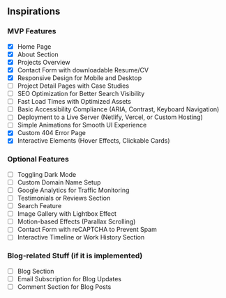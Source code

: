 ## Inspirations

### MVP Features

- [x] Home Page
- [x] About Section
- [x] Projects Overview
- [x] Contact Form with downloadable Resume/CV
- [x] Responsive Design for Mobile and Desktop
- [ ] Project Detail Pages with Case Studies
- [ ] SEO Optimization for Better Search Visibility
- [ ] Fast Load Times with Optimized Assets
- [ ] Basic Accessibility Compliance (ARIA, Contrast, Keyboard Navigation)
- [ ] Deployment to a Live Server (Netlify, Vercel, or Custom Hosting)
- [ ] Simple Animations for Smooth UI Experience
- [x] Custom 404 Error Page
- [x] Interactive Elements (Hover Effects, Clickable Cards)

### Optional Features

- [ ] Toggling Dark Mode
- [ ] Custom Domain Name Setup
- [ ] Google Analytics for Traffic Monitoring
- [ ] Testimonials or Reviews Section
- [ ] Search Feature
- [ ] Image Gallery with Lightbox Effect
- [ ] Motion-based Effects (Parallax Scrolling)
- [ ] Contact Form with reCAPTCHA to Prevent Spam
- [ ] Interactive Timeline or Work History Section

### Blog-related Stuff (if it is implemented)

- [ ] Blog Section
- [ ] Email Subscription for Blog Updates
- [ ] Comment Section for Blog Posts
